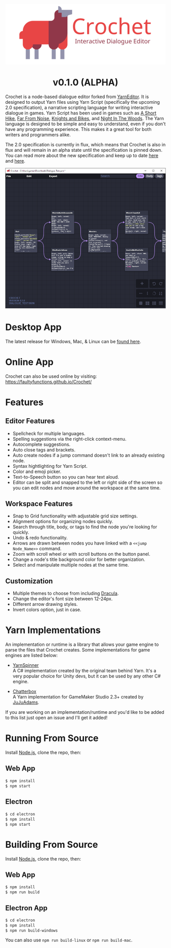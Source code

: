 <p align="center">
	<img align="center" src="src/public/Crochet_Banner.png">
</p>
<h1 align="center">v0.1.0 (ALPHA)</h1>

Crochet is a node-based dialogue editor forked from [YarnEditor](https://github.com/YarnSpinnerTool/YarnEditor). It is designed to output Yarn files using Yarn Script (specifically the upcoming 2.0 specification), a narrative scripting language for writing interactive dialogue in games. Yarn Script has been used in games such as [A Short Hike](https://adamgryu.itch.io/a-short-hike), [Far From Noise](https://www.georgebatchelor.com/farfromnoise), [Knights and Bikes](https://foamswordgames.com/#knights), and [Night In The Woods](http://www.nightinthewoods.com/). The Yarn language is designed to be simple and easy to understand, even if you don't have any programming experience. This makes it a great tool for both writers and programmers alike.

The 2.0 specification is currently in flux, which means that Crochet is also in flux and will remain in an alpha state until the specification is pinned down. You can read more about the new specification and keep up to date [here](https://github.com/YarnSpinnerTool/YarnSpinner/blob/yarn-spec/Documentation/Yarn-Spec.md) and [here](https://github.com/YarnSpinnerTool/YarnSpinner/pull/285).

<p align="center">
	<img src="doc/Crochet_App.png">
</p>

# Desktop App
The latest release for Windows, Mac, & Linux can be [found here](https://github.com/FaultyFunctions/Crochet/releases/latest).

# Online App
Crochet can also be used online by visiting:<br>
https://faultyfunctions.github.io/Crochet/

# Features

## Editor Features
- Spellcheck for multiple languages.
- Spelling suggestions via the right-click context-menu.
- Autocomplete suggestions.
- Auto close tags and brackets.
- Auto create nodes if a jump command doesn't link to an already existing node.
- Syntax hightlighting for Yarn Script.
- Color and emoji picker.
- Text-to-Speech button so you can hear text aloud.
- Editor can be split and snapped to the left or right side of the screen so you can edit nodes and move around the workspace at the same time.

## Workspace Features
- Snap to Grid functionality with adjustable grid size settings.
- Alignment options for organizing nodes quickly.
- Search through title, body, or tags to find the node you're looking for quickly.
- Undo & redo functionality.
- Arrows are drawn between nodes you have linked with a `<<jump Node_Name>>` command.
- Zoom with scroll wheel or with scroll buttons on the button panel.
- Change a node's title background color for better organization.
- Select and manipulate multiple nodes at the same time.

## Customization
- Multiple themes to choose from including [Dracula](https://draculatheme.com/).
- Change the editor's font size between 12-24px.
- Different arrow drawing styles.
- Invert colors option, just in case.

# Yarn Implementations
An implementation or runtime is a library that allows your game engine to parse the files that Crochet creates. Some implementations for game engines are listed below:

- [YarnSpinner](https://github.com/YarnSpinnerTool/YarnSpinner)<br>
A C# implementation created by the original team behind Yarn. It's a very popular choice for Unity devs, but it can be used by any other C# engine.

- [Chatterbox](https://github.com/JujuAdams/Chatterbox)<br>
A Yarn implementation for GameMaker Studio 2.3+ created by [JuJuAdams](http://www.jujuadams.com/).

If you are working on an implementation/runtime and you'd like to be added to this list just open an issue and I'll get it added!

# Running From Source
Install [Node.js](https://nodejs.org/en/), clone the repo, then:
## Web App
```console
$ npm install
$ npm start
```

## Electron
```console
$ cd electron
$ npm install
$ npm start
```

# Building From Source
Install [Node.js](https://nodejs.org/en/), clone the repo, then:
## Web App
```console
$ npm install
$ npm run build
```
## Electron App
```console
$ cd electron
$ npm install
$ npm run build-windows
```
You can also use `npm run build-linux` or `npm run build-mac`.